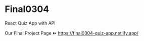 # Final0304

React Quiz App with API 

Our Final Project Page
⏩ https://final0304-quiz-app.netlify.app/

